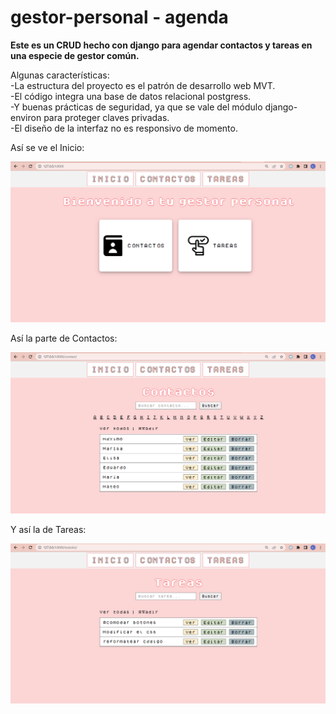 # gestor-personal - agenda

**Este es un CRUD hecho con django para agendar contactos y tareas en una especie de gestor común.**<br>

Algunas características:<br>
-La estructura del proyecto es el patrón de desarrollo web MVT.<br>
-El código integra una base de datos relacional postgress.<br>
-Y buenas prácticas de seguridad, ya que se vale del módulo django-environ para proteger claves privadas.<br>
-El diseño de la interfaz no es responsivo de momento.

Así se ve el Inicio:

![imágen del proyecto final](https://raw.githubusercontent.com/LilenFr/gestor-personal/master/imgs/captura-proyecto-1.png)

Así la parte de Contactos:

![imágen del proyecto final](https://raw.githubusercontent.com/LilenFr/gestor-personal/master/imgs/captura-proyecto-2.png)

Y así la de Tareas:

![imágen del proyecto final](https://raw.githubusercontent.com/LilenFr/gestor-personal/master/imgs/captura-proyecto-3.png)
